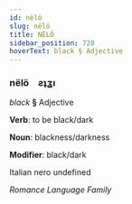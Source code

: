 ```yaml
---
id: nëlö
slug: nëlö
title: NËLÖ
sidebar_position: 728
hoverText: black § Adjective
---
```


### nëlö&emsp;<span kind="abugida">ƨʇʓı</span>

*black* **§** Adjective

**Verb**: to be black/dark

**Noun**: blackness/darkness

**Modifier**: black/dark

Italian nero undefined

*Romance Language Family*